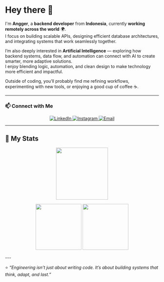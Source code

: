 
# Hey there 👋

I'm **Angger**, a **backend developer** from **Indonesia**, currently **working remotely across the world** 🌍.  
I focus on building scalable APIs, designing efficient database architectures, and integrating systems that work seamlessly together.  

I’m also deeply interested in **Artificial Intelligence** — exploring how backend systems, data flow, and automation can connect with AI to create smarter, more adaptive solutions.  
I enjoy blending logic, automation, and clean design to make technology more efficient and impactful.  

Outside of coding, you’ll probably find me refining workflows, experimenting with new tools, or enjoying a good cup of coffee ☕.

---

### 📫 Connect with Me

<p align="center">
  <a href="https://linkedin.com/in/anggerari" target="_blank">
    <img src="https://img.shields.io/badge/LinkedIn-%230A66C2.svg?&style=for-the-badge&logo=linkedin&logoColor=white" alt="LinkedIn"/>
  </a>
  <a href="https://instagram.com/__pngstu" target="_blank">
    <img src="https://img.shields.io/badge/Instagram-%23E4405F.svg?&style=for-the-badge&logo=instagram&logoColor=white" alt="Instagram"/>
  </a>
  <a href="mailto:angger.pangestu.ari@gmail.com" target="_blank">
    <img src="https://img.shields.io/badge/Email-%23EA4335.svg?&style=for-the-badge&logo=gmail&logoColor=white" alt="Email"/>
  </a>
</p>

---

## 🚀 My Stats

<p align="center">
  <img src="https://github-readme-streak-stats.herokuapp.com/?user=anggerari&theme=tokyonight&hide_border=true" height="170"/>
</p>

<p align="center">
  <img src="https://github-readme-stats.vercel.app/api?username=anggerari&show_icons=true&theme=tokyonight&hide_border=true" height="150"/>
  <img src="https://github-readme-stats.vercel.app/api/top-langs/?username=anggerari&layout=compact&theme=tokyonight&hide_border=true" height="150"/>
</p>
---

⭐ _“Engineering isn’t just about writing code. It’s about building systems that think, adapt, and last.”_
